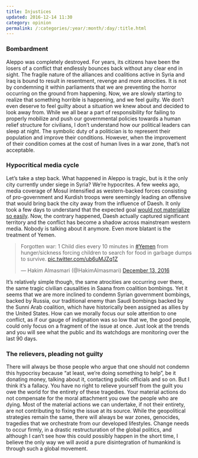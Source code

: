 ```yaml
---
title: Injustices
updated: 2016-12-14 11:30
category: opinion
permalink: /:categories/:year/:month/:day/:title.html
---
```


### Bombardment
Aleppo was completely destroyed. For years, its citizens have been the losers of a conflict that endlessly bounces back without any clear end in sight. The fragile nature of the alliances and coalitions active in Syria and Iraq is bound to result in resentment, revenge and more atrocities. It is not by condemning it within parliaments that we are preventing the horror occurring on the ground from happening. Now, we are slowly starting to realize that something horrible is happening, and we feel guilty. We don’t even deserve to feel guilty about a situation we knew about and decided to look away from. While we all bear a part of responsibility for failing to properly mobilize and push our governmental policies towards a human relief structure for civilians, I don’t understand how our political leaders can sleep at night. The symbolic duty of a politician is to represent their population and improve their conditions. However, when the improvement of their condition comes at the cost of human lives in a war zone, that’s not acceptable.

### Hypocritical media cycle
<script type="text/javascript" src="https://ssl.gstatic.com/trends_nrtr/1015_RC10/embed_loader.js"></script> <script type="text/javascript"> trends.embed.renderExploreWidget("TIMESERIES", {"comparisonItem":[{"keyword":"/m/0fyc5","geo":"","time":"2016-09-01 2017-01-01"},{"keyword":"/m/01505k","geo":"","time":"2016-09-01 2017-01-01"},{"keyword":"/m/01cgxp","geo":"","time":"2016-09-01 2017-01-01"}],"category":0,"property":""}, {"exploreQuery":"date=2016-09-01%202017-01-01&q=%2Fm%2F0fyc5,%2Fm%2F01505k,%2Fm%2F01cgxp","guestPath":"https://trends.google.com:443/trends/embed/"}); </script> 
Let’s take a step back. What happened in Aleppo is tragic, but is it the only city currently under siege in Syria? We’re hypocrites. A few weeks ago, media coverage of Mosul intensified as western-backed forces consisting of pro-government and Kurdish troops were seemingly leading an offensive that would bring back the city away from the influence of Daesh. It only took a few days to understand that the expected goal [would not materialize so easily](http://www.nytimes.com/aponline/2016/12/10/world/middleeast/ap-ml-iraq.html). Now, the contrary happened, Daesh actually captured significant territory and the conflict has become a shadow across mainstream western media. Nobody is talking about it anymore. Even more blatant is the treatment of Yemen. 
<blockquote class="twitter-tweet" data-lang="en"><p lang="en" dir="ltr">Forgotten war: 1 Child dies every 10 minutes in <a href="https://twitter.com/hashtag/Yemen?src=hash">#Yemen</a> from hunger/sickness forcing children to search for food in garbage dumps to survive. <a href="https://t.co/ub6uMJZq1Z">pic.twitter.com/ub6uMJZq1Z</a></p>&mdash; Hakim Almasmari (@HakimAlmasmari) <a href="https://twitter.com/HakimAlmasmari/status/808701221557178368">December 13, 2016</a></blockquote>
<script async src="//platform.twitter.com/widgets.js" charset="utf-8"></script>
It’s relatively simple though, the same atrocities are occurring over there, the same tragic civilian causalities in Saana from coalition bombings. Yet it seems that we are more inclined to condemn Syrian government bombings, backed by Russia, our traditional enemy than Saudi bombings backed by the Sunni Arab coalition, which have historically been assigned as allies by the United States. How can we morally focus our sole attention to one conflict, as if our gauge of indignation was so low that we, the good people, could only focus on a fragment of the issue at once. Just look at the trends and you will see what the public and its watchdogs are monitoring over the last 90 days.

### The relievers, pleading not guilty
There will always be those people who argue that one should not condemn this hypocrisy because “at least, we’re doing something to help”, be it donating money, talking about it, contacting public officials and so on. But I think it’s a fallacy. You have no right to relieve yourself from the guilt you owe the world for the entirety of these tragedies. Your material actions do not compensate for the moral attachment you owe the people who are dying. Most of the material actions we can undertake, if not their entirety, are not contributing to fixing the issue at its source. While the geopolitical strategies remain the same, there will always be war zones, genocides, tragedies that we orchestrate from our developed lifestyles. Change needs to occur firmly, in a drastic restructuration of the global politics, and although I can’t see how this could possibly happen in the short time, I believe the only way we will avoid a pure disintegration of humankind is through such a global movement.
